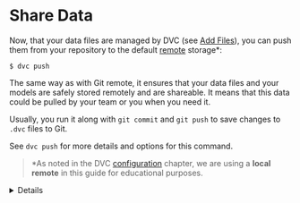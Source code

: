 # Share Data

Now, that your data files are managed by DVC (see
[Add Files](/doc/get-started/add-files)), you can push them from your repository
to the default [remote](/doc/commands-reference/remote) storage*:

```dvc
$ dvc push
```

The same way as with Git remote, it ensures that your data files and your models
are safely stored remotely and are shareable. It means that this data could be
pulled by your team or you when you need it.

Usually, you run it along with `git commit` and `git push` to save changes to
`.dvc` files to Git.

See `dvc push` for more details and options for this command.

> \*As noted in the DVC [configuration](/doc/get-started/configure) chapter, we
> are using a **local remote** in this guide for educational purposes.

<details>

### Expand to learn more about DVC internals

You can check now that actual data file has been copied to the remote we created
in the [configuration](/doc/get-started/configure) chapter:

```dvc
    $ ls -R /tmp/dvc-storage
        /tmp/dvc-storage/a3:
        04afb96060aad90176268345e10355
```

where `a304afb96060aad90176268345e10355` is an MD5 hash of the `data.xml` file,
and if you check the `data.xml.dvc` meta-file you will see that it has this hash
inside.

</details>
